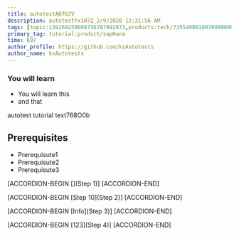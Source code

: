 ```yaml
---
title: autotestA0762V
description: autotestYx1H7Z_2/9/2020 12:31:56 AM
tags: [topic:139269250608756787992873,products:tech/73554900100700000996,tutorial:experience/advanced]
primary_tag: tutorial:product/sapHana
time: 697
author_profile: https://github.com/ksAutotests
author_name: ksAutotests
---
```

### You will learn
- You will learn this
- and that

autotest tutorial text768O0b

## Prerequisites
- Prerequisute1
- Prerequisute2
- Prerequisute3

[ACCORDION-BEGIN [](Step 1)]
[ACCORDION-END]

[ACCORDION-BEGIN [Step 10](Step 2)]
[ACCORDION-END]

[ACCORDION-BEGIN [Info](Step 3)]
[ACCORDION-END]

[ACCORDION-BEGIN [123](Step 4)]
[ACCORDION-END]

